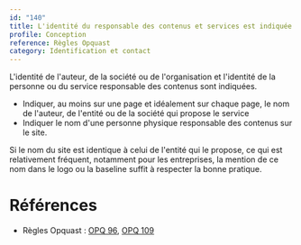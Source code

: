 ```yaml
---
id: "140"
title: L'identité du responsable des contenus et services est indiquée.
profile: Conception
reference: Règles Opquast
category: Identification et contact
---
```


L'identité de l'auteur, de la société ou de l'organisation et l'identité de la personne ou du service responsable des contenus sont indiquées.

* Indiquer, au moins sur une page et idéalement sur chaque page, le nom de l'auteur, de l'entité ou de la société qui propose le service
* Indiquer le nom d'une personne physique responsable des contenus sur le site.

Si le nom du site est identique à celui de l'entité qui le propose, ce qui est relativement fréquent, notamment pour les entreprises, la mention de ce nom dans le logo ou la baseline suffit à respecter la bonne pratique.

# Références

* Règles Opquast : [OPQ 96](https://checklists.opquast.com/fr/assurance-qualite-web/lidentite-de-lauteur-de-la-societe-ou-de-lorganisation-est-indiquee), [OPQ 109](https://checklists.opquast.com/fr/assurance-qualite-web/lidentite-de-la-personne-ou-du-service-responsable-des-contenus-est-indiquee)
